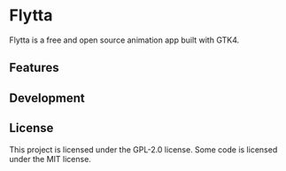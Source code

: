 # Flytta
Flytta is a free and open source animation app built with GTK4.
## Features

## Development

## License
This project is licensed under the GPL-2.0 license. Some code is licensed under the MIT license.